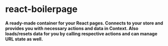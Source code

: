 # react-boilerpage

**A ready-made container for your React pages. Connects to your store
and provides you with necessary actions and data in Context. Also
loads/resets data for you by calling respective actions and can manage
URL state as well.**



